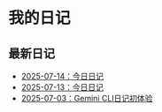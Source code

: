 # 我的日记

## 最新日记

- [2025-07-14：今日日记](/posts/2025-07-14.html)
- [2025-07-13：今日日记](/posts/2025-07-13.html)
- [2025-07-03：Gemini CLI日记初体验](/posts/2025-07-03.html)
